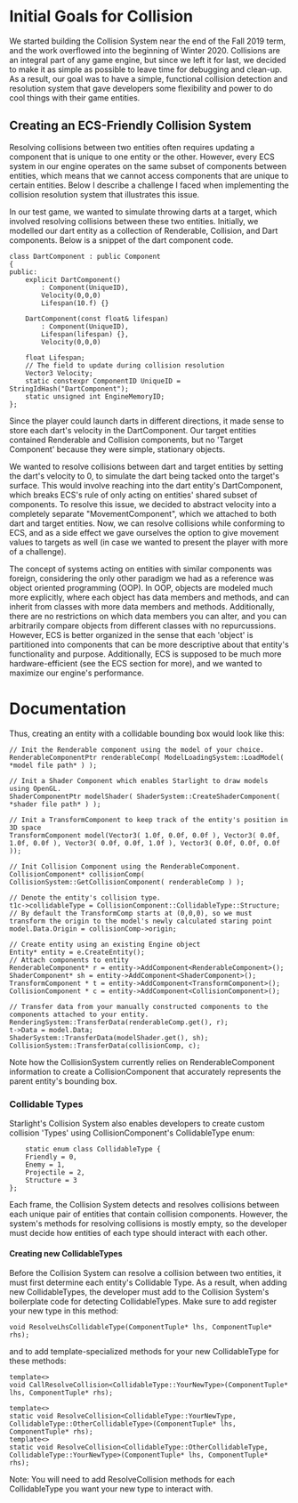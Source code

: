 # Initial Goals for Collision
We started building the Collision System near the end of the Fall 2019 term, and the work overflowed into the beginning of Winter 2020. Collisions are an integral part of any game engine, but since we left it for last, we decided to make it as simple as possible to leave time for debugging and clean-up. As a result, our goal was to have a simple, functional collision detection and resolution system that gave developers some flexibility and power to do cool things with their game entities.

## Creating an ECS-Friendly Collision System
Resolving collisions between two entities often requires updating a component that is unique to one entity or the other. However, every ECS system in our engine operates on the same subset of components between entities, which means that we cannot access components that are unique to certain entities. Below I describe a challenge I faced when implementing the collision resolution system that illustrates this issue.

In our test game, we wanted to simulate throwing darts at a target, which involved resolving collisions between these two entities. Initially, we modelled our dart entity as a collection of Renderable, Collision, and Dart components. Below is a snippet of the dart component code.

    class DartComponent : public Component
    {
    public:
        explicit DartComponent()
            : Component(UniqueID),
            Velocity(0,0,0)
            Lifespan(10.f) {}

        DartComponent(const float& lifespan)
            : Component(UniqueID),
            Lifespan(lifespan) {},
            Velocity(0,0,0)

        float Lifespan;
        // The field to update during collision resolution
        Vector3 Velocity;
        static constexpr ComponentID UniqueID = StringIdHash("DartComponent");
        static unsigned int EngineMemoryID;
    };

Since the player could launch darts in different directions, it made sense to store each dart's velocity in the DartComponent. Our target entities contained Renderable and Collision components, but no 'Target Component' because they were simple, stationary objects.

We wanted to resolve collisions between dart and target entities by setting the dart's velocity to 0, to simulate the dart being tacked onto the target's surface. This would involve reaching into the dart entity's DartComponent, which breaks ECS's rule of only acting on entities' shared subset of components. To resolve this issue, we decided to abstract velocity into a completely separate "MovementComponent", which we attached to both dart and target entities. Now, we can resolve collisions while conforming to ECS, and as a side effect we gave ourselves the option to give movement values to targets as well (in case we wanted to present the player with more of a challenge).

The concept of systems acting on entities with similar components was foreign, considering the only other paradigm we had as a reference was object oriented programming (OOP). In OOP, objects are modeled much more explicitly, where each object has data members and methods, and can inherit from classes with more data members and methods. Additionally, there are no restrictions on which data members you can alter, and you can arbitrarily compare objects from different classes with no repurcussions. However, ECS is better organized in the sense that each 'object' is partitioned into components that can be more descriptive about that entity's functionality and purpose. Additionally, ECS is supposed to be much more hardware-efficient (see the ECS section for more), and we wanted to maximize our engine's performance.

# Documentation

Thus, creating an entity with a collidable bounding box would look like this:


    // Init the Renderable component using the model of your choice.
	RenderableComponentPtr renderableComp( ModelLoadingSystem::LoadModel( *model file path* ) ); 

    // Init a Shader Component which enables Starlight to draw models using OpenGL.
	ShaderComponentPtr modelShader( ShaderSystem::CreateShaderComponent( *shader file path* ) );

    // Init a TransformComponent to keep track of the entity's position in 3D space
    TransformComponent model(Vector3( 1.0f, 0.0f, 0.0f ), Vector3( 0.0f, 1.0f, 0.0f ), Vector3( 0.0f, 0.0f, 1.0f ), Vector3( 0.0f, 0.0f, 0.0f ));

    // Init Collision Component using the RenderableComponent.
    CollisionComponent* collisionComp( CollisionSystem::GetCollisionComponent( renderableComp ) );

    // Denote the entity's collision type.
	t1c->collidableType = CollisionComponent::CollidableType::Structure;
    // By default the TransformComp starts at (0,0,0), so we must transform the origin to the model's newly calculated staring point
	model.Data.Origin = collisionComp->origin;

    // Create entity using an existing Engine object
    Entity* entity = e.CreateEntity();
    // Attach components to entity
    RenderableComponent* r = entity->AddComponent<RenderableComponent>();
    ShaderComponent* sh = entity->AddComponent<ShaderComponent>();
    TransformComponent * t = entity->AddComponent<TransformComponent>();
    CollisionComponent * c = entity->AddComponent<CollisionComponent>();

    // Transfer data from your manually constructed components to the components attached to your entity.
    RenderingSystem::TransferData(renderableComp.get(), r);
    t->Data = model.Data;
    ShaderSystem::TransferData(modelShader.get(), sh);
    CollisionSystem::TransferData(collisionComp, c);

Note how the CollisionSystem currently relies on RenderableComponent information to create a CollisionComponent that accurately represents the parent entity's bounding box. 

### Collidable Types

Starlight's Collision System also enables developers to create custom collision 'Types' using CollisionComponent's CollidableType enum:

		static enum class CollidableType {
		Friendly = 0,
		Enemy = 1,
		Projectile = 2,
		Structure = 3
	};

Each frame, the Collision System detects and resolves collisions between each unique pair of entities that contain collision components. However, the system's methods for resolving collisions is mostly empty, so the developer must decide how entities of each type should interact with each other.

#### Creating new CollidableTypes

Before the Collision System can resolve a collision between two entities, it must first determine each entity's Collidable Type. As a result, when adding new CollidableTypes, the developer must add to the Collision System's boilerplate code for detecting CollidableTypes. Make sure to add register your new type in this method:

    void ResolveLhsCollidableType(ComponentTuple* lhs, ComponentTuple* rhs);

and to add template-specialized methods for your new CollidableType for these methods:

	template<>
	void CallResolveCollision<CollidableType::YourNewType>(ComponentTuple* lhs, ComponentTuple* rhs);

    template<>
	static void ResolveCollision<CollidableType::YourNewType, CollidableType::OtherCollidableType>(ComponentTuple* lhs, ComponentTuple* rhs);
	template<>
	static void ResolveCollision<CollidableType::OtherCollidableType, CollidableType::YourNewType>(ComponentTuple* lhs, ComponentTuple* rhs);

Note: You will need to add ResolveCollision methods for each CollidableType you want your new type to interact with.
